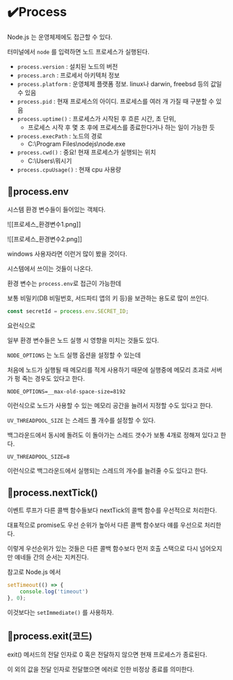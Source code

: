 # ✔️Process

Node.js 는 운영체제에도 접근할 수 있다.

터미널에서 `node` 를 입력하면 노드 프로세스가 실행된다.

- `process.version` : 설치된 노드의 버전
- `process.arch` : 프로세서 아키텍처 정보
- `process.platform` : 운영체제 플랫폼 정보. linux나 darwin, freebsd 등의 값일 수 있음
- `process.pid` : 현재 프로세스의 아이디. 프로세스를 여러 개 가질 때 구분할 수 있음
- `process.uptime()` : 프로세스가 시작된 후 흐른 시간, 초 단위,
	- 프로세스 시작 후 몇 초 후에 프로세스를 종료한다거나 하는 일이 가능한 듯
- `process.execPath` : 노드의 경로
	- C:\\Program Files\\nodejs\\node.exe 
- `process.cwd()` : 중요! 현재 프로세스가 실행되는 위치
	- C:\\Users\\뭐시기
- `process.cpuUsage()` : 현재 cpu 사용량

## 📌process.env

시스템 환경 변수들이 들어있는 객체다.

![[프로세스_환경변수1.png]]

![[프로세스_환경변수2.png]]

windows 사용자라면 이런거 많이 봤을 것이다.

시스템에서 쓰이는 것들이 나온다.

환경 변수는 `process.env`로 접근이 가능한데

보통 비밀키(DB 비밀번호, 서드파티 앱의 키 등)을 보관하는 용도로 많이 쓰인다.

```javascript
const secretId = process.env.SECRET_ID;
```

요런식으로

일부 환경 변수들은 노드 실행 시 영향을 미치는 것들도 있다.

`NODE_OPTIONS` 는 노드 실행 옵션을 설정할 수 있는데

처음에 노드가 실행될 때 메모리를 적게 사용하기 때문에 실행중에 메모리 초과로 서버가 펑 죽는 경우도 있다고 한다.

`NODE_OPTIONS=__max-old-space-size=8192` 

이런식으로 노드가 사용할 수 있는 메모리 공간을 늘려서 지정할 수도 있다고 한다.

`UV_THREADPOOL_SIZE` 는 스레드 풀 개수를 설정할 수 있다.

백그라운드에서 동시에 돌려도 이 돌아가는 스레드 갯수가 보통 4개로 정해져 있다고 한다.

`UV_THREADPOOL_SIZE=8` 

이런식으로 백그라운드에서 실행되는 스레드의 개수를 늘려줄 수도 있다고 한다.

## 📌process.nextTick()

이벤트 루프가 다른 콜백 함수들보다 nextTick의 콜백 함수를 우선적으로 처리한다.

대표적으로 promise도 우선 순위가 높아서 다른 콜백 함수보다 얘를 우선으로 처리한다.

이렇게 우선순위가 있는 것들은 다른 콜백 함수보다 먼저 호출 스택으로 다시 넘어오지만 얘네들 간의 순서는 지켜진다.

참고로 Node.js 에서

```javascript
setTimeout(() => {
	console.log('timeout')	
}, 0);
```

이것보다는 `setImmediate()` 를 사용하자.

## 📌process.exit(코드)

exit() 메서드의 전달 인자로 0 혹은 전달하지 않으면 현재 프로세스가 종료된다.

이 외의 값을 전달 인자로 전달했으면 에러로 인한 비정상 종료를 의미한다.